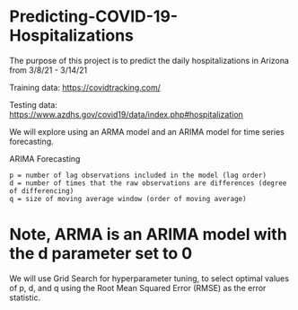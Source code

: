 # Predicting-COVID-19-Hospitalizations


The purpose of this project is to predict the daily hospitalizations in Arizona from 3/8/21 - 3/14/21

Training data: https://covidtracking.com/

Testing data: https://www.azdhs.gov/covid19/data/index.php#hospitalization


We will explore using an ARMA model and an ARIMA model for time series forecasting.  

ARIMA Forecasting

    p = number of lag observations included in the model (lag order)
    d = number of times that the raw observations are differences (degree of differencing)
    q = size of moving average window (order of moving average)

# Note, ARMA is an ARIMA model with the d parameter set to 0

We will use Grid Search for hyperparameter tuning, to select optimal values of p, d, and q using the Root Mean Squared Error (RMSE) as the error statistic.

